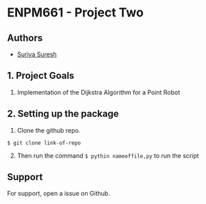 
# ENPM661 - Project Two 
## Authors

- [Suriya Suresh](https://www.github.com/theunknowninfinite)

## 1. Project Goals

1. Implementation of the Dijkstra Algorithm
for a Point Robot

## 2. Setting up the package

1. Clone the github repo.

```` 
$ git clone link-of-repo
````
2. Then run the command ```` $ pythin nameoffile,py ```` to run the script



## Support

For support, open a issue on Github.

